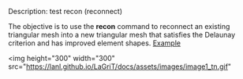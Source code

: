 Description: test recon (reconnect)

The objective is to use the **recon** command to reconnect an
existing triangular mesh into a new triangular mesh that satisfies the
Delaunay criterion and has improved element shapes.
[Example](description_2drecon.md)


<img height="300" width="300" src="https://lanl.github.io/LaGriT/docs/assets/images/image1_tn.gif"
